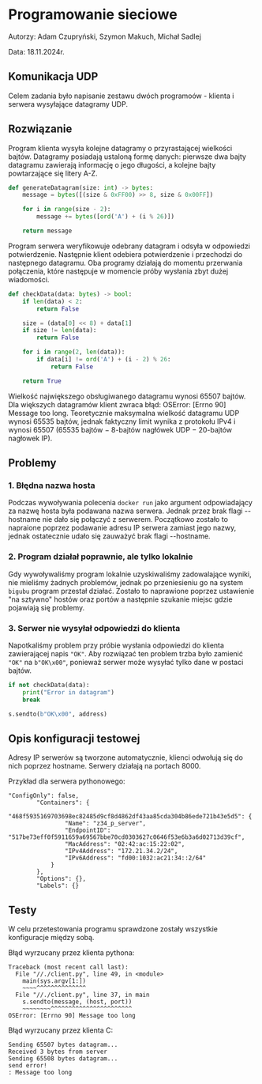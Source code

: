 # Programowanie sieciowe
Autorzy: Adam Czupryński, Szymon Makuch, Michał Sadlej

Data: 18.11.2024r.

##  Komunikacja UDP
Celem zadania było napisanie zestawu dwóch programoów - klienta i serwera wysyłające datagramy UDP.

## Rozwiązanie
Program klienta wysyła kolejne datagramy o przyrastającej wielkości bajtów. Datagramy posiadają ustaloną formę danych: pierwsze dwa bajty datagramu zawierają informację o jego długości, a kolejne bajty powtarzające się litery A-Z.
```python
def generateDatagram(size: int) -> bytes:
    message = bytes([(size & 0xFF00) >> 8, size & 0x00FF])

    for i in range(size - 2):
        message += bytes([ord('A') + (i % 26)])

    return message
```

Program serwera weryfikowuje odebrany datagram i odsyła w odpowiedzi potwierdzenie. Następnie klient odebiera potwierdzenie i przechodzi do następnego datagramu. Oba programy działają do momentu przerwania połączenia, które następuje w momencie próby wysłania zbyt dużej wiadomości.
```python
def checkData(data: bytes) -> bool:
    if len(data) < 2:
        return False

    size = (data[0] << 8) + data[1]
    if size != len(data):
        return False

    for i in range(2, len(data)):
        if data[i] != ord('A') + (i - 2) % 26:
            return False

    return True
```

Wielkość największego obsługiwanego datagramu wynosi 65507 bajtów. Dla większych datagramów klient zwraca błąd: OSError: [Errno 90] Message too long. Teoretycznie maksymalna wielkość datagramu UDP wynosi 65535 bajtów, jednak faktyczny limit wynika z protokołu IPv4 i wynosi 65507 (65535 bajtów − 8-bajtów nagłówek UDP − 20-bajtów nagłowek IP).


## Problemy 

### 1. Błędna nazwa hosta
Podczas wywoływania polecenia `docker run` jako argument odpowiadający za nazwę hosta była podawana nazwa serwera. Jednak przez brak flagi --hostname nie dało się połączyć z serwerem. Początkowo zostało to napraione poprzez podawanie adresu IP serwera zamiast jego nazwy, jednak ostatecznie udało się zauważyć brak flagi --hostname.

### 2. Program działał poprawnie, ale tylko lokalnie
Gdy wywoływaliśmy program lokalnie uzyskiwaliśmy zadowalające wyniki, nie mieliśmy żadnych problemów, jednak po przeniesieniu go na system `bigubu` program przestał działać. Zostało to naprawione poprzez ustawienie "na sztywno" hostów oraz portów a następnie szukanie miejsc gdzie pojawiają się problemy.

### 3. Serwer nie wysyłał odpowiedzi do klienta
Napotkaliśmy problem przy próbie wysłania odpowiedzi do klienta zawierającej napis `"OK"`. Aby rozwiązać ten problem trzba było zamienić `"OK"` na `b"OK\x00"`, ponieważ serwer może wysyłać tylko dane w postaci bajtów.
```python
if not checkData(data):
    print("Error in datagram")
    break

s.sendto(b"OK\x00", address)
```

## Opis konfiguracji testowej

Adresy IP serwerów są tworzone automatycznie, klienci odwołują się do nich poprzez hostname. Serwery działają na portach 8000.

Przykład dla serwera pythonowego:
```
"ConfigOnly": false,
        "Containers": {
            "468f5935169703698ec82485d9cf8d4862df43aa85cda304b86ede721b43e5d5": {
                "Name": "z34_p_server",
                "EndpointID": "517be73eff0f5911659a69567bbe70cd0303627c0646f53e6b3a6d02713d39cf",
                "MacAddress": "02:42:ac:15:22:02",
                "IPv4Address": "172.21.34.2/24",
                "IPv6Address": "fd00:1032:ac21:34::2/64"
            }
        },
        "Options": {},
        "Labels": {}
```

## Testy

W celu przetestowania programu sprawdzone zostały wszystkie konfiguracje między sobą. 

Błąd wyrzucany przez klienta pythona:
```
Traceback (most recent call last):
  File "//./client.py", line 49, in <module>
    main(sys.argv[1:])
    ~~~~^^^^^^^^^^^^^^
  File "//./client.py", line 37, in main
    s.sendto(message, (host, port))
    ~~~~~~~~^^^^^^^^^^^^^^^^^^^^^^^
OSError: [Errno 90] Message too long
```

Błąd wyrzucany przez klienta C:
```
Sending 65507 bytes datagram...
Received 3 bytes from server
Sending 65508 bytes datagram...
send error!
: Message too long
```
